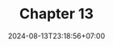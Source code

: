---
weight: 2500
title: "Chapter 13"
description: "Factory Method"
icon: "article"
date: "2024-08-13T23:18:56+07:00"
lastmod: "2024-08-13T23:18:56+07:00"
draft: false
toc: true
---